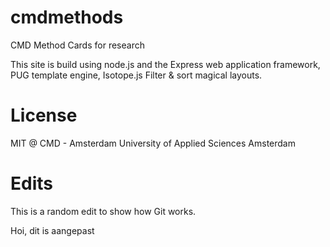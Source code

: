 # cmdmethods
CMD Method Cards for research

This site is build using node.js and the Express web application framework, PUG template engine, Isotope.js Filter & sort magical layouts.

# License
MIT @ CMD - Amsterdam University of Applied Sciences Amsterdam

# Edits

This is a random edit to show how Git works.

Hoi, dit is aangepast

